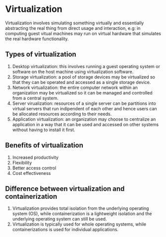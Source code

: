# Virtualization 
Virtualization involves simulating something virtually and essentially abstracting the real thing from direct usage and interaction, e.g: in computing guest vitual machines may run on virtual hardware that simulates the real hardware functionality. 

## Types of virtualization 
1. Desktop virtualization: this involves running a guest operating system or software on the host machine using virtualization software.
2. Storage virtualization: a pool of storage devices may be virtualized so that they can be operated and accessed as a single storage device. 
3. Network virtualization: the entire computer network within an organization may be virtualized so it can be managed and controlled from a central system. 
4. Server virualization: resources of a single server can be partitions into virtual servers that run indipendent of each other and hence users can be allocated resources according to their needs. 
5. Application virtualization: an organization may choose to centralize an application in a way that it can be used and accessed on other systems without having to install it first. 

## Benefits of virtualization 
1. Increased productivity 
2. Flexibility
3. Better access control 
4. Cost effectiveness

## Difference between virtualization and containerization 
1. Virtualization provides total isolation from the underlying operating system (OS), while containerization is a lightweight isolation and the underlying operating system can still be used.
2. Virtualization is typically used for whole operating systems, while containerizations is used for individual applications. 
